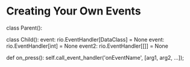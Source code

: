 # Creating Your Own Events

class Parent():

class Child():
    event: rio.EventHandler[DataClass] = None
    event: rio.EventHandler[int] = None
    event2: rio.EventHandler[[]] = None


def on_press():
    self.call_event_handler('onEventName', [arg1, arg2, ...]);
<!-- TODO -->